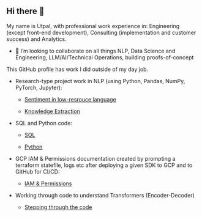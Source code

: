 ## Hi there 👋

My name is Utpal, with professional work experience in: Engineering (except front-end development), Consulting (implementation and customer success) and Analytics.

- 👯 I’m looking to collaborate on all things NLP, Data Science and Engineering, LLM/AI/Technical Operations, building proofs-of-concept


This GitHub profile has work I did outside of my day job.

- Research-type project work in NLP (using Python, Pandas, NumPy, PyTorch, Jupyter):
  
    * [Sentiment in low-resrouce language](https://utpalma.medium.com/improving-training-validation-accuracy-for-sentiment-analysis-in-a-non-standard-language-99c049783de0)
  
    * [Knowledge Extraction](https://github.com/UtpalMattoo/XCS224U_NLP/blob/main/UtpalMattoo_XCS224U_ProjectReport.pdf)

- SQL and Python code:
  
    * [SQL](https://github.com/UtpalMattoo/SQL)
      
    * [Python](https://github.com/UtpalMattoo/PythonCodeExamples)

- GCP IAM & Permissions documentation created by prompting a terraform statefile, logs etc after deploying a given SDK to GCP and to GitHub for CI/CD:

    * [IAM & Permissions](https://github.com/UtpalMattoo/e2e-git-local-git/tree/master/docs)

- Working through code to understand Transformers (Encoder-Decoder)

    * [Stepping through the code](https://github.com/UtpalMattoo/NLP-Attention-Transformers)




 
<!--
**UtpalMattoo/utpalmattoo** is a ✨ _special_ ✨ repository because its `README.md` (this file) appears on your GitHub profile.

Here are some ideas to get you started:

- 🔭 I’m currently working on ...
- 🌱 I’m currently learning ...
- 👯 I’m looking to collaborate on ...
- 🤔 I’m looking for help with ...
- 💬 Ask me about ...
- 📫 How to reach me: ...
- 😄 Pronouns: ...
- ⚡ Fun fact: ...
-->
